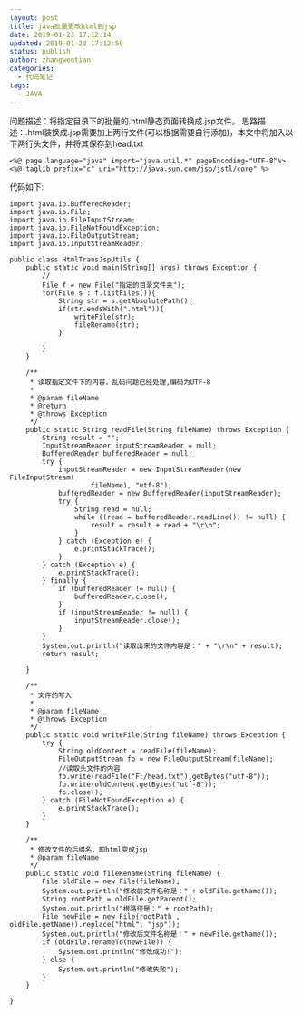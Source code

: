 ```yaml
---
layout: post
title: java批量更改html到jsp
date: 2019-01-23 17:12:14
updated: 2019-01-23 17:12:59
status: publish
author: zhangwentian
categories: 
  - 代码笔记
tags: 
  - JAVA
---
```



问题描述：将指定目录下的批量的.html静态页面转换成.jsp文件。
思路描述：.html装换成.jsp需要加上两行文件(可以根据需要自行添加)，本文中将加入以下两行头文件，并将其保存到head.txt

    <%@ page language="java" import="java.util.*" pageEncoding="UTF-8"%>
    <%@ taglib prefix="c" uri="http://java.sun.com/jsp/jstl/core" %>

代码如下:

    import java.io.BufferedReader;
    import java.io.File;
    import java.io.FileInputStream;
    import java.io.FileNotFoundException;
    import java.io.FileOutputStream;
    import java.io.InputStreamReader;
     
    public class HtmlTransJspUtils {
    	public static void main(String[] args) throws Exception {
    		//
    		File f = new File("指定的目录文件夹");
    		for(File s : f.listFiles()){
    			String str = s.getAbsolutePath();
    			if(str.endsWith(".html")){
    				writeFile(str);
    				fileRename(str);
    			}
    			
    		}
    	}
     
    	/**
    	 * 读取指定文件下的内容，乱码问题已经处理,编码为UTF-8
    	 * 
    	 * @param fileName
    	 * @return
    	 * @throws Exception
    	 */
    	public static String readFile(String fileName) throws Exception {
    		String result = "";
    		InputStreamReader inputStreamReader = null;
    		BufferedReader bufferedReader = null;
    		try {
    			inputStreamReader = new InputStreamReader(new FileInputStream(
    					fileName), "utf-8");
    			bufferedReader = new BufferedReader(inputStreamReader);
    			try {
    				String read = null;
    				while ((read = bufferedReader.readLine()) != null) {
    					result = result + read + "\r\n";
    				}
    			} catch (Exception e) {
    				e.printStackTrace();
    			}
    		} catch (Exception e) {
    			e.printStackTrace();
    		} finally {
    			if (bufferedReader != null) {
    				bufferedReader.close();
    			}
    			if (inputStreamReader != null) {
    				inputStreamReader.close();
    			}
    		}
    		System.out.println("读取出来的文件内容是：" + "\r\n" + result);
    		return result;
     
    	}
     
    	/**
    	 * 文件的写入
    	 * 
    	 * @param fileName
    	 * @throws Exception
    	 */
    	public static void writeFile(String fileName) throws Exception {
    		try {
    			String oldContent = readFile(fileName);
    			FileOutputStream fo = new FileOutputStream(fileName);
    			//读取头文件的内容
    			fo.write(readFile("F:/head.txt").getBytes("utf-8"));
    			fo.write(oldContent.getBytes("utf-8"));
    			fo.close();
    		} catch (FileNotFoundException e) {
    			e.printStackTrace();
    		}
    	}
     
    	/**
    	 * 修改文件的后缀名，即html变成jsp
    	 * @param fileName
    	 */
    	public static void fileRename(String fileName) {
    		File oldFile = new File(fileName);
    		System.out.println("修改前文件名称是：" + oldFile.getName());
    		String rootPath = oldFile.getParent();
    		System.out.println("根路径是：" + rootPath);
    		File newFile = new File(rootPath , oldFile.getName().replace("html", "jsp"));
    		System.out.println("修改后文件名称是：" + newFile.getName());
    		if (oldFile.renameTo(newFile)) {
    			System.out.println("修改成功!");
    		} else {
    			System.out.println("修改失败");
    		}
    	}
     
    }


